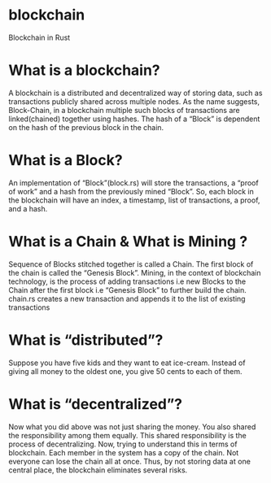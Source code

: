 # blockchain
Blockchain in Rust

# What is a blockchain?
A blockchain is a distributed and decentralized way of storing data, such as transactions publicly shared across multiple nodes. As the name suggests, Block-Chain, in a blockchain multiple such blocks of transactions are linked(chained) together using hashes. The hash of a “Block” is dependent on the hash of the previous block in the chain.

# What is a Block?
An implementation of “Block”(block.rs) will store the transactions, a “proof of work” and a hash from the previously mined “Block”. So, each block in the blockchain will have an index, a timestamp, list of transactions, a proof, and a hash.

# What is a Chain & What is Mining ?
Sequence of Blocks stitched together is called a Chain. The first block of the chain is called the “Genesis Block”. Mining, in the context of blockchain technology, is the process of adding transactions i.e new Blocks to the Chain after the first block i.e “Genesis Block” to further build the chain. chain.rs creates a new transaction and appends it to the list of existing transactions

# What is “distributed”? 
Suppose you have five kids and they want to eat ice-cream. Instead of giving all money to the oldest one, you give 50 cents to each of them.

# What is “decentralized”? 
Now what you did above was not just sharing the money. You also shared the responsibility among them equally. This shared responsibility is the process of decentralizing. Now, trying to understand this in terms of blockchain. Each member in the system has a copy of the chain. Not everyone can lose the chain all at once. Thus, by not storing data at one central place, the blockchain eliminates several risks.

